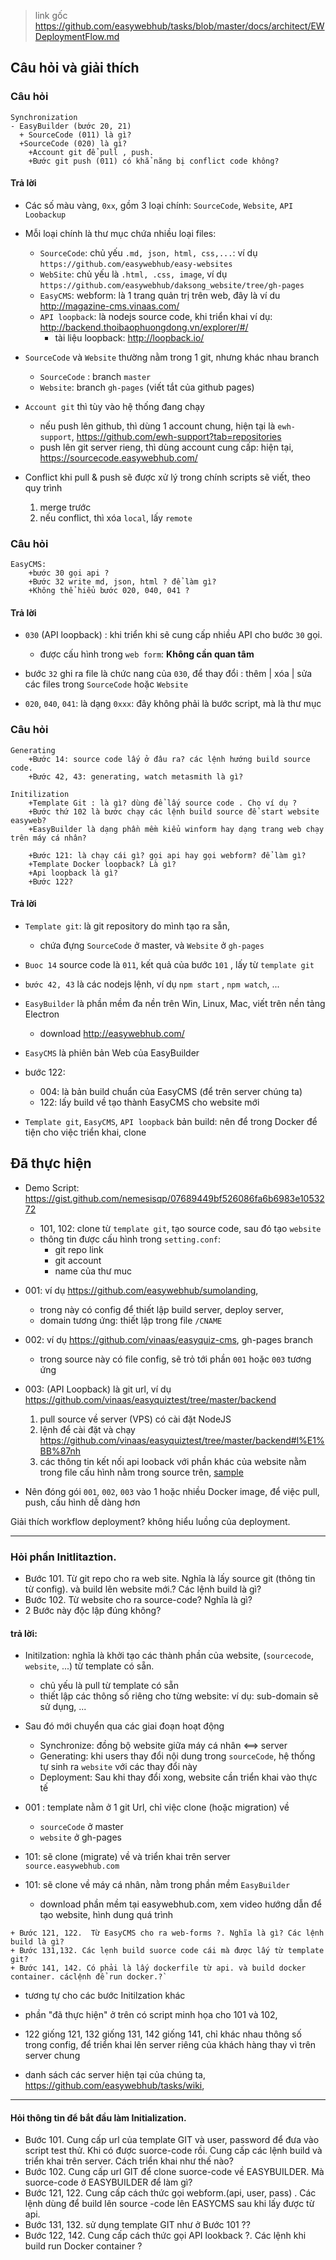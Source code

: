 
> link gốc https://github.com/easywebhub/tasks/blob/master/docs/architect/EWDeploymentFlow.md

## Câu hỏi và giải thích

### Câu hỏi
```
Synchronization
- EasyBuilder (bước 20, 21)
  + SourceCode (011) là gì?
  +SourceCode (020) là gì?
	+Account git để pull , push.
	+Bước git push (011) có khẳ năng bị conflict code không?
```
#### Trả lời
- Các số màu vàng, `0xx`, gồm 3 loại chính: `SourceCode`, `Website`, `API Loobackup`
- Mỗi loại chính là thư mục chứa nhiều loại files:
    - `SourceCode`: chủ yếu `.md, json, html, css,...`: ví dụ  `https://github.com/easywebhub/easy-websites`
    - `WebSite`: chủ yếu là `.html, .css, image`, ví dụ `https://github.com/easywebhub/daksong_website/tree/gh-pages`
    - `EasyCMS`: webform: là 1 trang quản trị trên web, đây là ví du http://magazine-cms.vinaas.com/
    - `API loopback`: là nodejs source code, khi triển khai ví dụ: http://backend.thoibaophuongdong.vn/explorer/#/
        - tài liệu loopback: http://loopback.io/

- `SourceCode` và `Website` thường nằm trong 1 git, nhưng khác nhau branch
    - `SourceCode` : branch `master`
    - `Website`: branch `gh-pages` (viết tắt của github pages)    
- `Account git` thì tùy vào hệ thống đang chạy
    - nếu push lên github, thì dùng 1 account chung, hiện tại là `ewh-support`, https://github.com/ewh-support?tab=repositories
    - push lên git server rieng, thì dùng account cung cấp: hiện tại, https://sourcecode.easywebhub.com/

- Conflict khi pull & push sẽ được xử lý trong chính scripts sẽ viết, theo quy trình
    1. merge trước
    1. nếu conflict, thì xóa `local`, lấy `remote`

### Câu hỏi         
```
EasyCMS:
	+bước 30 gọi api ?
	+Bước 32 write md, json, html ? để làm gì?
	+Không thể hiểu bước 020, 040, 041 ?
```
#### Trả lời
- `030` (API loopback) : khi triển khi sẽ cung cấp nhiều API cho bước `30` gọi. 
    - được cấu hình trong `web form`: **Không cần quan tâm**

- bước `32` ghi ra file là chức nang của `030`, để thay đổi : thêm | xóa | sửa các files trong `SourceCode` hoặc `Website`

- `020`, `040`, `041`: là dạng `0xxx`: đây không phải là bước script, mà là thư mục

### Câu hỏi
```
Generating
	+Bước 14: source code lấy ở đâu ra? các lệnh hướng build source code.
	+Bước 42, 43: generating, watch metasmith là gì?

Initilization
	+Template Git : là gì? dùng để lấy source code . Cho ví dụ ?
	+Bước thứ 102 là bước chạy các lệnh build source để start website easyweb?
	+EasyBuilder là dạng phần mềm kiểu winform hay dạng trang web chạy trên máy cá nhân?

	+Bước 121: là chạy cái gì? gọi api hay gọi webform? để làm gì?
	+Template Docker loopback? Là gì?
	+Api loopback là gì?
	+Bước 122?
```
#### Trả lời
- `Template git`: là git repository do mình tạo ra sẵn, 
    - chứa đựng `SourceCode` ở master, và `Website` ở `gh-pages`
- `Buoc 14` source code là `011`, kết quả của bước `101` , lấy từ `template git`
- `bước 42, 43` là các nodejs lệnh, ví dụ `npm start` , `npm watch`, ... 

- `EasyBuilder` là phần mềm đa nền trên Win, Linux, Mac, viết trên nền tảng Electron
    - download  http://easywebhub.com/ 
- `EasyCMS` là phiên bản Web của EasyBuilder

- bước 122: 
    - 004: là bản build chuẩn của EasyCMS (để trên server chúng ta)
    - 122: lấy build về tạo thành EasyCMS cho website mới 

- `Template git`, `EasyCMS`, `API loopback` bản build: nên để trong Docker để tiện cho việc triển khai, clone     

## Đã thực hiện

- Demo Script: https://gist.github.com/nemesisqp/07689449bf526086fa6b6983e1053272
    - 101, 102:  clone từ `template git`, tạo source code, sau đó tạo `website`
    - thông tin được cấu hình trong `setting.conf`:
        - git repo link
        - git account 
        - name của thư muc 
        
- 001: ví dụ https://github.com/easywebhub/sumolanding,
    - trong này có config để thiết lập build server, deploy server, 
    - domain tương ứng: thiết lập trong file `/CNAME`
- 002: ví dụ https://github.com/vinaas/easyquiz-cms,  gh-pages branch
    - trong source này có file config, sẽ trỏ tới phần `001` hoặc `003` tương ứng
- 003: (API Loopback) là git url, ví dụ https://github.com/vinaas/easyquiztest/tree/master/backend
    1. pull source về server (VPS) có cài đặt NodeJS
    1. lệnh để cài đặt và chạy https://github.com/vinaas/easyquiztest/tree/master/backend#l%E1%BB%87nh
    1. các thông tin kết nối api looback với phần khác của website nằm trong file cấu hình nằm trong source trên, [sample](https://github.com/vinaas/easyquiztest/blob/master/backend/server/config.json)
- Nên đóng gói `001`, `002`, `003` vào 1 hoặc nhiều Docker image, để việc pull, push, cấu hình dễ dàng hơn

Giải thích workflow deployment? không hiểu luồng của deployment.

---------------------------------------------------------------------------------------

### Hỏi phần Initlitaztion.
+ Bước 101. Từ git repo cho ra web site. Nghĩa là lấy source git (thông tin từ config). và build lên website mới.? Các lệnh build là gì?
+ Bước 102. Từ website cho ra source-code? Nghĩa là gì?
+ 2 Bước này độc lập đúng không?

#### trả lời:
+ Initilzation: nghĩa là khởi tạo các thành phần của website,  (`sourcecode`, `website`, ...) từ template có sẵn. 
   - chủ yếu là pull từ template có sẵn
   - thiết lập các thông số riêng cho từng website: ví dụ: sub-domain sẽ sử dụng, ...
   
+ Sau đó mới chuyển qua các giai đoạn hoạt động
   - Synchronize: đồng bộ website giữa máy cá nhân <==> server
   - Generating: khi users thay đổi nội dung trong `sourceCode`, hệ thống tự sinh ra `website` với các thay đổi này
   - Deployment: Sau khi thay đổi xong, website cần triển khai vào thực tế
   
+ 001 : template nằm ở 1 git Url, chỉ việc clone (hoặc migration) về

    - `sourceCode` ở master 
    - `website` ở gh-pages
+ 101: sẽ clone (migrate) về và triển khai trên server `source.easywebhub.com`
+ 101: sẽ clone về máy cá nhân, nằm trong phần mềm `EasyBuilder`
   - download phần mềm tại easywebhub.com, xem video hướng dẫn để tạo website, hình dung quá trình 
 
```
+ Bước 121, 122.  Từ EasyCMS cho ra web-forms ?. Nghĩa là gì? Các lệnh build là gì?
+ Bước 131,132. Các lẹnh build suorce code cái mà được lấy từ template git?
+ Bước 141, 142. Có phải là lấy dockerfile từ api. và build docker container. cáclệnh để run docker.?`
```
  
+ tương tự cho các bước Initilzation khác
+ phần "đã thực hiện" ở trên có script minh họa cho 101 và 102, 
+ 122 giống 121, 132 giống 131, 142 giống 141, chỉ khác nhau thông số trong config, để triển khai lên server riêng của khách hàng 
thay vì trên server chung

+ danh sách các server hiện tại của chúng ta, https://github.com/easywebhub/tasks/wiki, 
-------------------------------------------------------------------------------------------------------------------
#### Hỏi thông tin để bắt đầu làm Initialization.
+ Bước 101.  Cung cấp url của template GIT và user, password để đưa vào script test thử. Khi có được suorce-code rồi. Cung cấp các lệnh build và triển khai trên server. Cách triển khai như thế nào?
+ Bước 102. Cung cấp url GIT để clone suorce-code về EASYBUILDER. Mà suorce-code ở EASYBUILDER để làm gì?
+ Bước 121, 122. Cung cấp cách thức gọi webform.(api, user, pass) . Các lệnh dùng để build lên source -code lên EASYCMS sau khi lấy được từ api.
+ Bước 131, 132. sử dụng template GIT như ở Bước 101 ??
+ Bước 122, 142. Cung cấp cách thức gọi API lookback ?. Các lệnh khi build run Docker container ?

